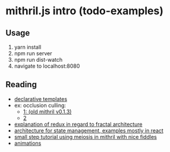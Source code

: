 # mithril.js intro (todo-examples)

## Usage

1. yarn install
2. npm run server
3. npm run dist-watch
4. navigate to localhost:8080

## Reading

-   [declarative templates](https://lhorie.github.io/mithril-blog/getting-over-a-fear-of-turing-complete-templates.html)
-   ex: occlusion culling:
    -   [1: (old mithril v0.1.3)](http://jsfiddle.net/7JNUy/1/)
    -   [2](https://lhorie.github.io/mithril-blog/an-exercise-in-awesomeness.html)
-   [explanation of redux in regard to fractal architecture](http://antontelesh.github.io/architecture/2016/03/16/fractal-architecture.html)
-   [architecture for state management, examples mostly in react](https://github.com/foxdonut/meiosis/wiki)
-   [small step tutorial using meiosis in mithril with nice fiddles](https://github.com/pakx/the-mithril-diaries/wiki/Finding-Mithril)
-   [animations](https://gist.github.com/pakx/e6ee91e1789edaa5250231a8e6953934)
